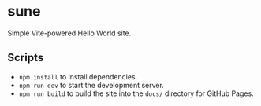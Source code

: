 # sune

Simple Vite-powered Hello World site.

## Scripts

- `npm install` to install dependencies.
- `npm run dev` to start the development server.
- `npm run build` to build the site into the `docs/` directory for GitHub Pages.
